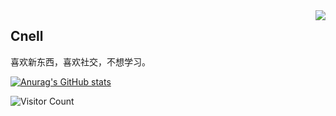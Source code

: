 <img align="right" src="https://count.getloli.com/get/@:dlongx?theme=rule34">

## Cnell

喜欢新东西，喜欢社交，不想学习。

[![Anurag's GitHub stats](https://github-readme-stats.vercel.app/api?username=dlongx&show_icons=true&theme=tokyonight)](https://b23.tv/iEJTnPp)

![Visitor Count](https://profile-counter.glitch.me/dlongx/count.svg)